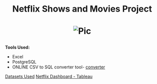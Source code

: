 # <p align="center">Netflix Shows and Movies Project</p>
# <p align="center">![Pic](https://i.ibb.co/Q81WwRN/92399716.jpg)</p>

**Tools Used:** 
* Excel
* PostgreSQL 
* ONLINE CSV to SQL converter tool- [converter](https://www.convertcsv.com/csv-to-sql.htm)

[Datasets Used](https://www.kaggle.com/datasets/victorsoeiro/netflix-tv-shows-and-movies?select=titles.csv)
[Netflix Dashboard - Tableau](https://public.tableau.com/app/profile/sharif.athar/viz/NetflixShowsMoviesDashboard/Dashboard1)

